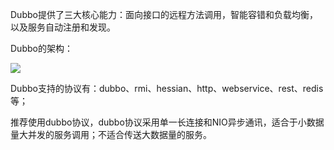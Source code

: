 Dubbo提供了三大核心能力：面向接口的远程方法调用，智能容错和负载均衡，以及服务自动注册和发现。



Dubbo的架构：

<img src="D:\Github\StudyNote\assets\dubbo-4.png" style="zoom:100%;" />



Dubbo支持的协议有：dubbo、rmi、hessian、http、webservice、rest、redis等；

推荐使用dubbo协议，dubbo协议采用单一长连接和NIO异步通讯，适合于小数据量大并发的服务调用；不适合传送大数据量的服务。





























